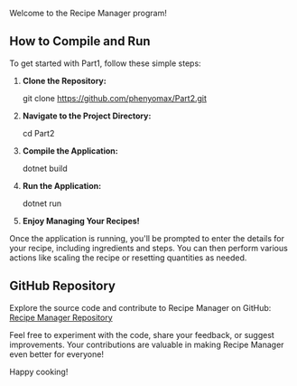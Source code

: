 ﻿Welcome to the Recipe Manager program!

## How to Compile and Run

To get started with Part1, follow these simple steps:

1. **Clone the Repository:**
   
   git clone https://github.com/phenyomax/Part2.git
   

2. **Navigate to the Project Directory:**
   
   cd Part2
  

3. **Compile the Application:**
   
   dotnet build
   

4. **Run the Application:**
   
   dotnet run
   

5. **Enjoy Managing Your Recipes!**

Once the application is running, you'll be prompted to enter the details for your recipe, including ingredients and steps. You can then perform various actions like scaling the recipe or resetting quantities as needed.

## GitHub Repository

Explore the source code and contribute to Recipe Manager on GitHub: [Recipe Manager Repository](https://github.com/phenyomax/part1)

Feel free to experiment with the code, share your feedback, or suggest improvements. Your contributions are valuable in making Recipe Manager even better for everyone!

Happy cooking!


